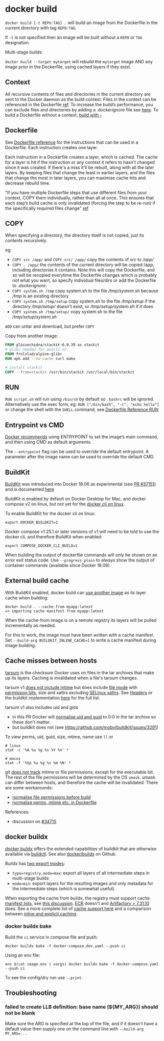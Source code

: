 # docker build

`docker build [-t REPO:TAG] .` will build an image from the Dockerfile in the current directory with tag `REPO:TAG`.

If `-t` is not specified then an image will be built without a `REPO` or `TAG` designation.

Multi-stage builds:

`docker build --target mytarget` will rebuild the `mytarget` image AND any image prior in the Dockerfile, using cached layers if they exist.

## Context

All recursive contents of files and directories in the current directory are sent to the Docker daemon as the build context. Files in the context can be referenced in the Dockerfile [ref](https://docs.docker.com/engine/reference/commandline/build/#build-with-path). To increase the build’s performance, you can exclude files and directories by adding a .dockerignore file see [here](https://docs.docker.com/engine/reference/builder/#dockerignore-file). To build a Dockerfile without a context, [build with -](https://docs.docker.com/engine/reference/commandline/build/#build-with--)

## Dockerfile

See [Dockerfile reference](https://docs.docker.com/engine/reference/builder/) for the instructions that can be used in a Dockerfile. Each instruction creates one layer.

Each instruction in a Dockerfile creates a layer, which is cached. The cache for a layer is hit if the instruction or any context it refers to hasn't changed since it was created. If there's a miss it'll be rebuilt, along with all the later layers. By keeping files that change the least in earlier layers, and the files that change the most in later layers, you can maximise cache hits and decrease rebuild time.

"If you have multiple Dockerfile steps that use different files from your context, COPY them individually, rather than all at once. This ensures that each step’s build cache is only invalidated (forcing the step to be re-run) if the specifically required files change" [ref](https://docs.docker.com/develop/develop-images/dockerfile_best-practices/)

## COPY

When specifying a directory, the directory itself is not copied, just its contents recursively.

eg:

- `COPY src /app/` and `COPY src/ /app/` copy the contents of _src_ to _/app/_
- `COPY . /app/` the contents of the current directory will be copied /app, including directories it contains. Note this will copy the Dockerfile, and so will be recopied everytime the Dockerfile changes which is probably not what you want, so specify individual files/dirs or add the Dockerfile to _.dockerignore_.
- `COPY system.sh /tmp` copy system.sh to the file _/tmp/system.sh_ because _/tmp_ is an existing directory
- `COPY system.sh /tmp/setup` copy system.sh to the file _/tmp/setup_ if the directory _/tmp/setup/_ doesn't exist, or _/tmp/setup/system.sh_ if it does
- `COPY system.sh /tmp/setup/` copy system.sh to the file _/tmp/setup/system.sh_

`ADD` can untar and download, but prefer `COPY`

Copy from another image:

```Dockerfile
FROM glassechidna/stackit:0.0.39 as stackit
# glibc needed for awscli-v2
FROM frolvlad/alpine-glibc
RUN apk add --no-cache curl make

# install stackit
COPY --from=stackit /usr/bin/stackit /usr/local/bin/stackit
```

## RUN

`RUN script.sh` will run using `/bin/sh` by default so `.bashrc` will be ignored.
Alternatively use the exec form, eg: `RUN ["/bin/bash", "-c", "echo hello"]` or change the shell with the `SHELL` command, see [Dockerfile Reference RUN](https://docs.docker.com/engine/reference/builder/#run)

## Entrypoint vs CMD

[Docker recommends](https://docs.docker.com/develop/develop-images/dockerfile_best-practices/#entrypoint) using ENTRYPOINT to set the image’s main command, and then using CMD as default arguments.

The `--entrypoint` flag can be used to override the default entrypoint. A parameter after the image name can be used to override the default CMD.

## BuildKit

[BuildKit](https://github.com/moby/buildkit) was introduced into Docker 18.06 as experimental (see [PR #37151](https://github.com/moby/moby/pull/37151)) and is documented [here](https://docs.docker.com/develop/develop-images/build_enhancements/)

BuildKit is enabled by default on Docker Desktop for Mac, and docker compose v2 on linux, but not yet for the [docker cli on linux](https://github.com/moby/moby/issues/40379).

To enable BuildKit for the docker cli on linux:

```
export DOCKER_BUILDKIT=1
```

Docker compose v1.25.1 or later versions of v1 will need to be told to use the docker cli, and therefore BuildKit when enabled:

```
export COMPOSE_DOCKER_CLI_BUILD=1
```

When building the output of dockerfile commands will only be shown on an error exit status code. Use `--progress plain` to always show the output of container commands (available since Docker 18.09).

## External build cache

With BuildKit enabled, docker build can [use another image](https://github.com/moby/moby/pull/26839) as its layer cache when building:

```
docker build . --cache-from myapp:latest
=> importing cache manifest from myapp:latest
```

When the cache-from image is on a remote registry its layers will be pulled incrementally as needed.

For this to work, the image must have been written with a cache manifest. Set `--build-arg BUILDKIT_INLINE_CACHE=1` to write a cache manifest during image building.

## Cache misses between hosts

[tarsum](https://github.com/moby/moby/blob/99a3969/pkg/tarsum/tarsum_spec.md) is the checksum Docker uses on files in the tar archives that make up its layers. Caching is invalidated when a file's tarsum changes.

tarsum v1 [does not include mtime](https://github.com/moby/moby/pull/12031) but does include [file mode](https://pkg.go.dev/os#FileMode) with [permission bits](https://github.com/moby/moby/issues/32816#issuecomment-910030001), size and xattrs excluding [SELinux xattrs](https://github.com/moby/buildkit/issues/1330). See [Headers](https://github.com/moby/moby/blob/99a3969/pkg/tarsum/tarsum_spec.md#headers) or the buildkit implementation [here](https://github.com/moby/buildkit/blob/f84058e/cache/contenthash/filehash.go#L15) for the full list.

tarsum v1 also includes uid and gids
- in this PR Docker will [normalise uid and guid](https://github.com/docker/cli/pull/513) to 0:0 in the tar archive so these don't matter.
- but buildkit does not (see https://github.com/moby/buildkit/issues/3291)

To view perms, uid, guid, size, mtime, name use `ll` or

```
# linux
stat -c '%A %u %g %s %Y %n' *

# macos
stat -f '%Sp %u %g %z %m %N' *
```

git [does not track](https://git.wiki.kernel.org/index.php/ContentLimitations) mtime or file permissions, except for the executable bit. The rest of the file permissions will be determined by the OS `umask`. umask can differ between hosts, and therefore the cache will be invalidated. There are some workarounds:

- [normalise file permissions before build](https://github.com/moby/moby/issues/32816#issuecomment-910030001)
- [normalise perms, mtime etc. in Dockerfile](https://gist.github.com/kekru/8ac61cd87536a4355220b56ae2f4b0a9)

References:

- discussion on [#34715](https://github.com/moby/moby/issues/34715#issuecomment-637383104)

## docker buildx

[docker buildx](https://docs.docker.com/engine/reference/commandline/buildx/) offers the extended capabilities of buildkit that are otherwise available via [buildctl](https://github.com/moby/buildkit). See also [docker/buildx](https://github.com/docker/buildx) on Github.

Buildx has [two export modes](https://github.com/moby/buildkit/issues/752):

- `type=registry,mode=max`: export all layers of all intermediate steps in multi-stage builds
- `mode=min`: export layers for the resulting images and only metadata for the intermediate steps (which is somewhat useful).

When exporting the cache from buildx, the registry must support cache [manifest lists](https://docs.docker.com/registry/spec/manifest-v2-2/#manifest-list), see [this discussion](https://github.com/moby/buildkit/issues/699#issuecomment-432902188). [ECR](https://github.com/aws/containers-roadmap/issues/876) doesn't and [Artifactory > 7.31.10](https://www.jfrog.com/jira/browse/RTFACT-26179) does. See a more complete list of [cache support here](https://docs.earthly.dev/docs/guides/shared-cache) and a comparison between [inline and explicit caching](https://docs.earthly.dev/docs/guides/shared-cache#comparison-between-inline-and-explicit-cache).

### docker buildx bake

Build the `ci` service in compose file and push:

```
docker buildx bake -f docker-compose.dev.yaml --push ci
```

Using an env file:

```
env $(cat image.env | xargs) docker buildx bake -f docker-compose.yaml --push ci
```

To see the config/dry run use `--print`.

## Troubleshooting

### failed to create LLB definition: base name (${MY_ARG}) should not be blank

Make sure the ARG is specified at the top of the file, and if it doesn't have a default value then supply one on the command line with `--build-arg MY_ARG=...`

